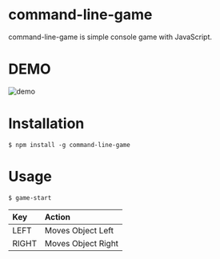 # command-line-game
command-line-game is simple console game with JavaScript.

# DEMO
![demo](https://user-images.githubusercontent.com/52092916/117969763-cfd5e300-b362-11eb-8eba-a127d931d4c0.gif)

# Installation
```$ npm install -g command-line-game```

# Usage
```$ game-start```

| Key | Action |
|:-----------|:-----------|
| LEFT | Moves Object Left |
| RIGHT	| Moves Object Right |
